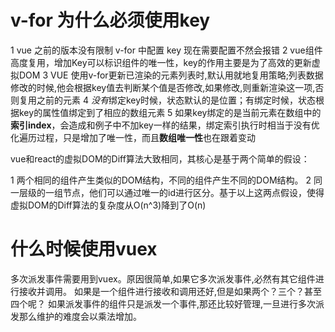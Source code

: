 # v-for 为什么必须使用key
1 vue 之前的版本没有限制 v-for 中配置 key 现在需要配置不然会报错
2 vue组件高度复用，增加Key可以标识组件的唯一性，key的作用主要是为了高效的更新虚拟DOM
3 VUE 使用v-for更新已渲染的元素列表时,默认用就地复用策略;列表数据修改的时候,他会根据key值去判断某个值是否修改,如果修改,则重新渲染这一项,否则复用之前的元素
4 *没有*绑定key时候，状态默认的是位置；有绑定时候，状态根据key的属性值绑定到了相应的数组元素
5 如果key绑定的是当前元素在数组中的**索引index**，会造成和例子中不加key一样的结果，绑定索引执行时相当于没有优化遍历过程，只是增加了唯一性，而且**数组唯一性**也在跟着变动


vue和react的虚拟DOM的Diff算法大致相同，其核心是基于两个简单的假设：

1 两个相同的组件产生类似的DOM结构，不同的组件产生不同的DOM结构。
2 同一层级的一组节点，他们可以通过唯一的id进行区分。基于以上这两点假设，使得虚拟DOM的Diff算法的复杂度从O(n^3)降到了O(n)

# 什么时候使用vuex
多次派发事件需要用到vuex。原因很简单,如果它多次派发事件,必然有其它组件进行接收并调用。 如果是一个组件进行接收和调用还好,但是如果两个？三个？甚至四个呢？ 如果派发事件的组件只是派发一个事件,那还比较好管理,一旦进行多次派发那么维护的难度会以乘法增加。